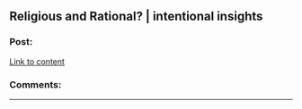 ## Religious and Rational? | intentional insights

### Post:

[Link to content](https://intentionalinsights.org/religious-and-rational/)

### Comments:

---

